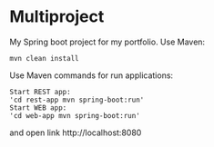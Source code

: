 # Multiproject
My Spring boot project for my portfolio.
Use Maven:

    mvn clean install

Use Maven commands for run applications:

    Start REST app:
    'cd rest-app mvn spring-boot:run'
    Start WEB app:
    'cd web-app mvn spring-boot:run'

and open link http://localhost:8080



